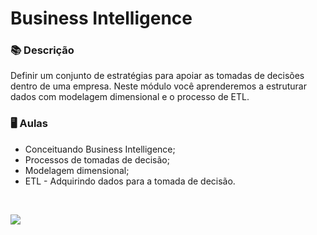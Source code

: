 # Business Intelligence

### 📚  Descrição

Definir um conjunto de estratégias para apoiar as tomadas de decisões dentro de uma empresa. Neste módulo você aprenderemos a estruturar dados com modelagem dimensional e o processo de ETL.

### 🖥️  Aulas

- Conceituando Business Intelligence;
- Processos de tomadas de decisão;
- Modelagem dimensional;
- ETL - Adquirindo dados para a tomada de decisão.

&nbsp;


<a href="https://www.linkedin.com/in/claudia-nogueira-dos-anjos-b71726215/" target="_blank">
        <img src="https://img.shields.io/badge/claudiaanjos-%230077B5.svg?&style=for-the-badge&logo=linkedin&logoColor=white&link=mailto:https://www.linkedin.com/in/claudia-nogueira-dos-anjos-093407180/">
</a>
